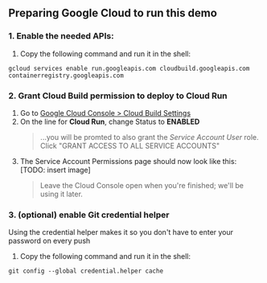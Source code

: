 ## Preparing Google Cloud to run this demo

### 1. Enable the needed APIs:
1. Copy the following command and run it in the shell:
```
gcloud services enable run.googleapis.com cloudbuild.googleapis.com containerregistry.googleapis.com
```

### 2. Grant Cloud Build permission to deploy to Cloud Run
1. Go to [Google Cloud Console > Cloud Build Settings](https://console.cloud.google.com/cloud-build/settings)
1. On the line for **Cloud Run**, change Status to **ENABLED**
    > ...you will be promted to also grant the *Service Account User* role. Click "GRANT ACCESS TO ALL SERVICE ACCOUNTS"
1. The Service Account Permissions page should now look like this: [TODO: insert image]
    > Leave the Cloud Console open when you're finished; we'll be using it later.

### 3. (optional) enable Git credential helper
Using the credential helper makes it so you don't have to enter your password on every push
1. Copy the following command and run it in the shell:
```
git config --global credential.helper cache
```